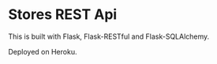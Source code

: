 # Stores REST Api

This is built with Flask, Flask-RESTful and Flask-SQLAlchemy.

Deployed on Heroku.